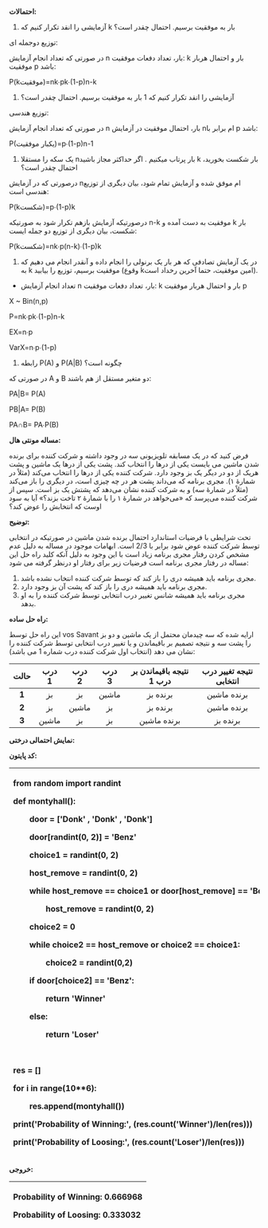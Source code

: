 ﻿**احتمالات:**

1) آزمایشی را انقد تکرار کنیم که k بار به موفقیت برسیم. احتمال چقدر است؟

توزیع دوجمله ای:

در صورتی که تعداد انجام آزمایش n بار، تعداد دفعات موفقیت: k بار و احتمال هربار موفقیت p باشد:

P(kموفقیت)=nk∙pk∙(1-p)n-k

1) آزمایشی را انقد تکرار کنیم که 1 بار به موفقیت برسیم. احتمال چقدر است؟

توزیع هندسی:

در صورتی که تعداد انجام آزمایش n بار، احتمال موفقیت در آزمایش nام برابر با p باشد:

P(یکبار موفقیت)=p∙(1-p)n-1

1) یک سکه را مستقلا nبار پرتاب میکنیم . اگر حداکثر مجاز باشید k بار شکست بخورید، احتمال چقدر است؟

درصورتی که در آزمایش nام موفق شده و آزمایش تمام شود، بیان دیگری از توزیع هندسی است:

P(kشکست)=p∙(1-p)k

درصورتیکه آزمایش بازهم تکرار شود به صورتیکه n-k موفقیت به دست آمده و k بار شکست، بیان دیگری از توزیع دو جمله ایست:

P(kشکست)=nk∙p(n-k)∙(1-p)k

1) در یک آزمایش تصادفی که هر بار یک برنولی را انجام داده و آنقدر انجام می دهیم که به k موفقیت برسیم، توزیع را بیابید (وقوع kامین موفقیت، حتما آخرین رخداد است).
- تعداد انجام آزمایش n بار، تعداد دفعات موفقیت: k بار و احتمال هربار موفقیت p

X ~ Bin(n,p)

P=nk∙pk∙(1-p)n-k

EX=n∙p

VarX=n∙p∙(1-p)

1) رابطه P(A) و P(A|B) چگونه است؟

در صورتی که A و B دو متغیر مستقل از هم باشند: 

PA|B= P(A)

PB|A= P(B)

PA∩B= PA∙P(B)

**مساله مونتی هال:**

فرض کنید که در یک مسابقه تلویزیونی سه در وجود داشته و شرکت کننده برای برنده شدن ماشین می بایست یکی از درها را انتخاب کند. پشت یکی از درها یک ماشین و پشت هریک از دو در دیگر یک بز وجود دارد. شرکت کننده یکی از درها را انتخاب می‌کند (مثلاً در شمارهٔ ۱). مجری برنامه که می‌داند پشت هر در چه چیزی است، در دیگری را باز می‌کند (مثلاً در شمارهٔ سه) و به شرکت کننده نشان می‌دهد که پشتش یک بز است. سپس از شرکت کننده می‌پرسد که «می‌خواهد در شمارهٔ ۱ را با شمارهٔ ۲ تاخت بزند؟» آیا به سود اوست که انتخابش را عوض کند؟

**توضیح:**

تحت شرایطی با فرضیات استاندارد احتمال برنده شدن ماشین در صورتیکه در انتخابی توسط شرکت کننده عوض شود برابر با 2/3 است. ابهامات موجود در مساله به دلیل عدم مشخص کردن رفتار مجری برنامه زیاد است با این وجود به دلیل آنکه کلید راه حل این مساله در رفتار مجری برنامه است فرضیات زیر برای رفتار او درنظر گرفته می شود:

1) مجری برنامه باید همیشه دری را باز کند که توسط شرکت کننده انتخاب نشده باشد.
1) مجری برنامه باید همیشه دری را باز کند که پشت آن بز وجود دارد.
1) مجری برنامه باید همیشه شانس تغییر درب انتخابی توسط شرکت کننده را به او بدهد. 

**راه حل ساده:**

این راه حل توسط vos Savant ارایه شده که سه چیدمان محتمل از یک ماشین و دو بز را پشت سه و نتیجه تصمیم بر باقیماندن و یا تغییر درب انتخابی توسط شرکت کننده را نشان می دهد (انتخاب اول شرکت کننده درب شماره 1 می باشد):

|**حالت**|**درب 1**|**درب 2**|**درب 3**|**نتیجه باقیماندن بر درب 1**|**نتیجه تغییر درب انتخابی**|
| :-: | :-: | :-: | :-: | :-: | :-: |
|**1**|بز|بز|ماشین|برنده بز|برنده ماشین|
|**2**|بز|ماشین|بز|برنده بز|برنده ماشین|
|**3**|ماشین|بز|بز|برنده ماشین|برنده بز|

**نمایش احتمالی درختی:**

**کد پایتون:**

|<p>from random import randint</p><p></p><p>def montyhall():</p><p>`    `door = ['Donk' , 'Donk' , 'Donk']</p><p>`    `door[randint(0, 2)] = 'Benz'</p><p></p><p>`    `choice1 = randint(0, 2)</p><p></p><p>`    `host\_remove = randint(0, 2)</p><p>`    `while host\_remove == choice1 or door[host\_remove] == 'Benz':</p><p></p><p>`        `host\_remove = randint(0, 2)</p><p></p><p>`    `choice2 = 0</p><p>`    `while choice2 == host\_remove or choice2 == choice1:</p><p>`        `choice2 = randint(0,2)</p><p></p><p>`    `if door[choice2] == 'Benz':</p><p></p><p>`        `return 'Winner'</p><p>`    `else:</p><p>`        `return 'Loser'</p><p>            </p><p>res = []</p><p>for i in range(10\*\*6):</p><p>`    `res.append(montyhall())</p><p></p><p>print('Probability of Winning:', (res.count('Winner')/len(res)))</p><p>print('Probability of Loosing:', (res.count('Loser')/len(res)))</p><p></p>|
| :- |

**خروجی:**

|<p>Probability of Winning: 0.666968</p><p>Probability of Loosing: 0.333032</p>|
| :- |

